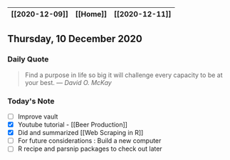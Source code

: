 | [[2020-12-09]] | [[Home]] | [[2020-12-11]] |
| :-: | :-: | :-: |

## Thursday, 10 December 2020

### Daily Quote
> Find a purpose in life so big it will challenge every capacity to be at your best.
> &mdash; <cite>David O. McKay</cite>

### Today's Note

- [ ] Improve vault
- [x] Youtube tutorial - [[Beer Production]]
- [x] Did and summarized [[Web Scraping in R]]
- [ ] For future considerations : Build a new computer
- [ ] R recipe and parsnip packages to check out later